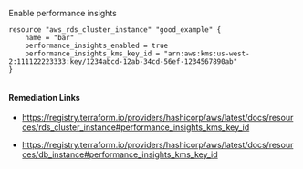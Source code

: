 
Enable performance insights

```hcl
resource "aws_rds_cluster_instance" "good_example" {
	name = "bar"
	performance_insights_enabled = true
	performance_insights_kms_key_id = "arn:aws:kms:us-west-2:111122223333:key/1234abcd-12ab-34cd-56ef-1234567890ab"
}
		
```

#### Remediation Links
 - https://registry.terraform.io/providers/hashicorp/aws/latest/docs/resources/rds_cluster_instance#performance_insights_kms_key_id

 - https://registry.terraform.io/providers/hashicorp/aws/latest/docs/resources/db_instance#performance_insights_kms_key_id

